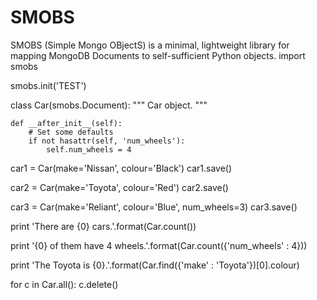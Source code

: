 # SMOBS

SMOBS (Simple Mongo OBjectS) is a minimal, lightweight library for mapping MongoDB Documents to self-sufficient Python objects.
import smobs

smobs.init('TEST')

class Car(smobs.Document):
    """
    Car object.
    """
    
    def __after_init__(self):
        # Set some defaults
        if not hasattr(self, 'num_wheels'):
            self.num_wheels = 4
            
car1 = Car(make='Nissan', colour='Black')
car1.save()

car2 = Car(make='Toyota', colour='Red')
car2.save()

car3 = Car(make='Reliant', colour='Blue', num_wheels=3)
car3.save()

print 'There are {0} cars.'.format(Car.count())

print '{0} of them have 4 wheels.'.format(Car.count({'num_wheels' : 4}))

print 'The Toyota is {0}.'.format(Car.find({'make' : 'Toyota'})[0].colour)

for c in Car.all():
    c.delete()